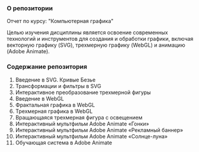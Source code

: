 ### О репозитории
Отчет по курсу: "Компьютерная графика"

Целью изучения дисциплины является освоение современных технологий и инструментов для создания и обработки графики, включая векторную графику (SVG), трехмерную графику (WebGL) и анимацию (Adobe Animate).

### Содержание репозитория
1. Введение в SVG. Кривые Безье
2. Трансформации и фильтры в SVG
3. Интерактивное преобразование трехмерной фигуры
4. Введение в WebGL
5. Фрактальная графика в WebGL
6. Трехмерная графика в WebGL
7. Вращающаяся трехмерная фигура с освещением
8. Интерактивный мультфильм Adobe Animate «Гонки»
9. Интерактивный мультфильм Adobe Animate «Рекламный баннер»
10. Интерактивный мультфильм Adobe Animate «Солнце-луна»
11. Обучающая система в Adobe Animate